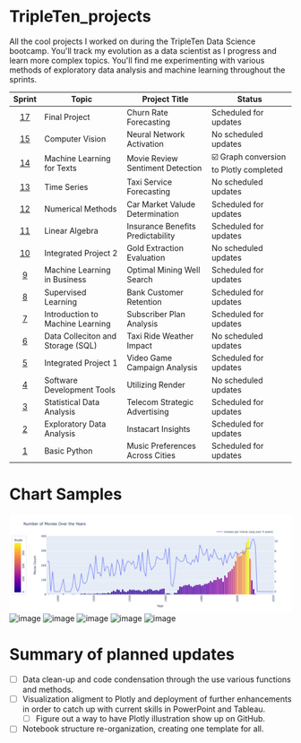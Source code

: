 # TripleTen_projects
All the cool projects I worked on during the TripleTen Data Science bootcamp. You'll track my evolution as a data scientist as I progress and learn more complex topics. You'll find me experimenting with various methods of exploratory data analysis and machine learning throughout the sprints.

| Sprint | Topic | Project Title | Status
| :---------------: | --------------- |--------------- |---------------
| [17](https://github.com/mattamx/TripleTen_projects/blob/cbb86f189e1946c022ed45feb1c0c53c37c6b6a3/Sprint%2017%20-%20Final%20Project/README.md) | Final Project | Churn Rate Forecasting | Scheduled for updates
| [15](https://github.com/mattamx/TripleTen_projects/blob/444e3781094a75b31025f456b204a23222d18a8a/Sprint%2015%20-%20Computer%20Vision/README.md) | Computer Vision | Neural Network Activation | No scheduled updates
| [14](https://github.com/mattamx/TripleTen_projects/blob/470813bea6bfe3bc1c7c916811d80ee1cd9221e2/Sprint%2014%20-%20ML%20for%20Texts/README.md) | Machine Learning for Texts | Movie Review Sentiment Detection | ☑️ Graph conversion to Plotly completed
| [13](https://github.com/mattamx/TripleTen_projects/blob/6224172c9323c4680395174404186493a215dd8d/Sprint%2013%20-%20Time%20Series/README.md) | Time Series | Taxi Service Forecasting | No scheduled updates
| [12](https://github.com/mattamx/TripleTen_projects/blob/9277025ee9b3a7d011c151704a8823f6c75bd635/Sprint%2012%20-%20Numerical%20Methods/README.md) | Numerical Methods | Car Market Valude Determination | Scheduled for updates
| [11](https://github.com/mattamx/TripleTen_projects/blob/1c96d8dadf95d3ba8af3c2bf9188f2b8cda318f7/Sprint%2011%20-%20Linear%20Algebra/README.md) | Linear Algebra | Insurance Benefits Predictability | Scheduled for updates
| [10](https://github.com/mattamx/TripleTen_projects/blob/0009086dc8362dc46b15ac6014519c40b74122c0/Sprint%2010%20-%20Integrated%20Project%202/README.md) | Integrated Project 2 | Gold Extraction Evaluation | No scheduled updates
| [9](https://github.com/mattamx/TripleTen_projects/blob/5c5a45ae2f086ae26a43e0e01bef68404fc533a5/Sprint%209%20-%20Machine%20Learning%20in%20Business/README.md) | Machine Learning in Business | Optimal Mining Well Search| Scheduled for updates
| [8](https://github.com/mattamx/TripleTen_projects/blob/8026f481d4b98aae0ce9f08473c5a247c6ca2caa/Sprint%208%20-%20Supervised%20Learning/README.md) | Supervised Learning | Bank Customer Retention | Scheduled for updates
| [7](https://github.com/mattamx/TripleTen_projects/blob/b184996f091bbcc5cdd4991e4a86e059dbdfd62a/Sprint%207%20-%20Introduction%20to%20ML/README.md) | Introduction to Machine Learning | Subscriber Plan Analysis | Scheduled for updates
| [6](https://github.com/mattamx/TripleTen_projects/blob/01eb961f950bc99b5ff2ee5a65c311719e8c2f1f/Sprint%206%20-%20Data%20Collection%20and%20Storage%20(SQL)/README.md) | Data Colleciton and Storage (SQL) | Taxi Ride Weather Impact  | No scheduled updates
| [5](https://github.com/mattamx/TripleTen_projects/blob/cf86c0ae8638a6cf72cc005e20b90f51b1dbd8ed/Sprint%205%20-%20Integrated%20Project%201/README.md) | Integrated Project 1 | Video Game Campaign Analysis | Scheduled for updates
| [4](https://github.com/mattamx/TripleTen_projects/blob/19b873d92882dabf966086be620250e96363933b/Sprint%204%20-%20Software%20Development%20Tools/README.md) | Software Development Tools | Utilizing Render | No scheduled updates
| [3](https://github.com/mattamx/TripleTen_projects/blob/ec989cfe1cbfe2d32398463d7fc96f95491f7b69/Sprint%203%20-%20Statistical%20Data%20Analysis/README.md) | Statistical Data Analysis | Telecom Strategic Advertising | Scheduled for updates
| [2](https://github.com/mattamx/TripleTen_projects/blob/096eca6428af8b57bdf973a172679659b4b1ff90/Sprint%202%20-%20Exploratory%20Data%20Analysis%20(EDA)/README.md) | Exploratory Data Analysis | Instacart Insights | Scheduled for updates
| [1](https://github.com/mattamx/TripleTen_projects/blob/1c96d8dadf95d3ba8af3c2bf9188f2b8cda318f7/Sprint%201%20-%20Working%20with%20Data%20in%20Python/README.md) | Basic Python | Music Preferences Across Cities | Scheduled for updates

# Chart Samples
![Alt text](<Sprint 14 - ML for Texts/images/newplot1.png>)
![image](https://github.com/mattamx/TripleTen_projects/blob/d5c9d5580743b32e3f0432b3d9916680bdd90473/Sprint%2014%20-%20ML%20for%20Texts/newplot.png)
![image](https://github.com/mattamx/TripleTen_projects/assets/107958646/a959cf5c-6000-448d-9d26-ef5d97a29aec)
![image](https://github.com/mattamx/TripleTen_projects/assets/107958646/e3e96d3a-db1d-4cd8-b6fb-173872c47a46)
![image](https://github.com/mattamx/TripleTen_projects/assets/107958646/26e4c666-ca8e-4bd3-9df3-f1a807e6cce2)
![image](https://github.com/mattamx/TripleTen_projects/blob/072529a0a571e1bbca0e75d396b3c86cb2aa51ec/Sprint%2014%20-%20ML%20for%20Texts/newplot3.png)

# Summary of planned updates
- [ ] Data clean-up and code condensation through the use various functions and methods.
- [ ] Visualization aligment to Plotly and deployment of further enhancements in order to catch up with current skills in PowerPoint and Tableau.
    - [ ] Figure out a way to have Plotly illustration show up on GitHub.
- [ ] Notebook structure re-organization, creating one template for all.
